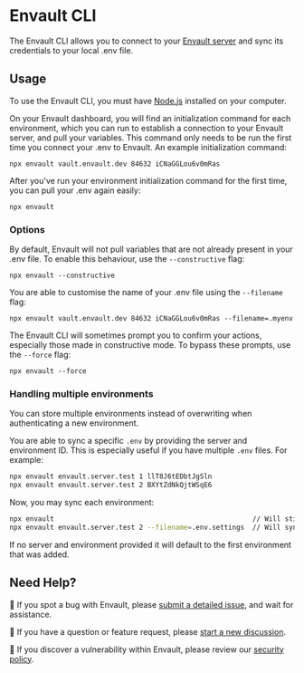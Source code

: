 # Envault CLI

The Envault CLI allows you to connect to your [Envault server](https://github.com/envault/enevault) and sync its credentials to your local .env file.

## Usage

To use the Envault CLI, you must have [Node.js](https://nodejs.org/) installed on your computer.

On your Envault dashboard, you will find an initialization command for each environment, which you can run to establish a connection to your Envault server, and pull your variables. This command only needs to be run the first time you connect your .env to Envault. An example initialization command:

```
npx envault vault.envault.dev 84632 iCNaGGLou6v0mRas
```

After you've run your environment initialization command for the first time, you can pull your .env again easily:

```
npx envault
```

### Options

By default, Envault will not pull variables that are not already present in your .env file. To enable this behaviour, use the `--constructive` flag:

```
npx envault --constructive
```

You are able to customise the name of your .env file using the `--filename` flag:

```
npx envault vault.envault.dev 84632 iCNaGGLou6v0mRas --filename=.myenv
```

The Envault CLI will sometimes prompt you to confirm your actions, especially those made in constructive mode. To bypass these prompts, use the `--force` flag:

```
npx envault --force
```

### Handling  multiple environments

You can store multiple environments instead of overwriting when authenticating a new environment.

You are able to sync a specific `.env` by providing the server and environment ID. This is especially useful if you have multiple `.env` files. For example:

```bash
npx envault envault.server.test 1 llT8J6tEDbtJgSln 
npx envault envault.server.test 2 BXYtZdNkQjtWSqE6
```

Now, you may sync each environment:

```bash
npx envault 												// Will still sync .env from "1"
npx envault envault.server.test 2 --filename=.env.settings  // Will sync .env.settings from "2"
```

If no server and environment provided it will default to the first environment that was added.

## Need Help?

🐞 If you spot a bug with Envault, please [submit a detailed issue](https://github.com/envault/envault/issues/new), and wait for assistance.

🤔 If you have a question or feature request, please [start a new discussion](https://github.com/envault/envault/discussions/new).

🔐 If you discover a vulnerability within Envault, please review our [security policy](https://github.com/envault/cli/blob/master/SECURITY.md).
